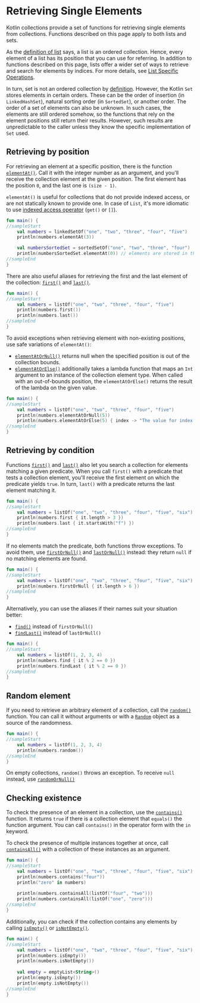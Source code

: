 # Retrieving Single Elements

Kotlin collections provide a set of functions for retrieving single elements from collections.
Functions described on this page apply to both lists and sets.

As the [definition of list](collections-overview.html) says, a list is an ordered collection.
Hence, every element of a list has its position that you can use for referring.
In addition to functions described on this page, lists offer a wider set of ways to retrieve and search for elements by indices.
For more details, see [List Specific Operations](list-operations.html).

In turn, set is not an ordered collection by [definition](collections-overview.html).
However, the Kotlin `Set` stores elements in certain orders.
These can be the order of insertion (in `LinkedHashSet`), natural sorting order (in `SortedSet`), or another order.
The order of a set of elements can also be unknown.
In such cases, the elements are still ordered somehow, so the functions that rely on the element positions still return their results.
However, such results are unpredictable to the caller unless they know the specific implementation of `Set` used.

## Retrieving by position

 For retrieving an element at a specific position, there is the function [`elementAt()`](/api/latest/jvm/stdlib/kotlin.collections/element-at.html).
 Call it with the integer number as an argument, and you'll receive the collection element at the given position.
 The first element has the position `0`, and the last one is `(size - 1)`.
 
 `elementAt()` is useful for collections that do not provide indexed access, or are not statically known to provide one.
  In case of `List`, it's more idiomatic to use [indexed access operator](list-operations.html#retrieving-elements-by-index) (`get()` or `[]`).

<div class="sample" markdown="1" theme="idea" data-min-compiler-version="1.3">

```kotlin
fun main() {
//sampleStart
    val numbers = linkedSetOf("one", "two", "three", "four", "five")
    println(numbers.elementAt(3))    

    val numbersSortedSet = sortedSetOf("one", "two", "three", "four")
    println(numbersSortedSet.elementAt(0)) // elements are stored in the ascending order
//sampleEnd
}
```
</div>

There are also useful aliases for retrieving the first and the last element of the collection: [`first()`](/api/latest/jvm/stdlib/kotlin.collections/first.html) and [`last()`](/api/latest/jvm/stdlib/kotlin.collections/last.html).

<div class="sample" markdown="1" theme="idea" data-min-compiler-version="1.3">

```kotlin
fun main() {
//sampleStart
    val numbers = listOf("one", "two", "three", "four", "five")
    println(numbers.first())    
    println(numbers.last())    
//sampleEnd
}
```
</div>

To avoid exceptions when retrieving element with non-existing positions, use safe variations of `elementAt()`:

* [`elementAtOrNull()`](/api/latest/jvm/stdlib/kotlin.collections/element-at-or-null.html) returns null when the specified position is out of the collection bounds.
* [`elementAtOrElse()`](/api/latest/jvm/stdlib/kotlin.collections/element-at-or-else.html) additionally takes a lambda function that maps an `Int` argument to an instance of the collection element type.
   When called with an out-of-bounds position, the `elementAtOrElse()` returns the result of the lambda on the given value.

<div class="sample" markdown="1" theme="idea" data-min-compiler-version="1.3">

```kotlin
fun main() {
//sampleStart
    val numbers = listOf("one", "two", "three", "four", "five")
    println(numbers.elementAtOrNull(5))
    println(numbers.elementAtOrElse(5) { index -> "The value for index $index is undefined"})
//sampleEnd
}
```
</div>

## Retrieving by condition

Functions [`first()`](/api/latest/jvm/stdlib/kotlin.collections/first.html) and [`last()`](/api/latest/jvm/stdlib/kotlin.collections/last.html) also let you search a collection for elements matching a given predicate.
When you call `first()` with a predicate that tests a collection element, you'll receive the first element on which the predicate yields `true`.
In turn, `last()` with a predicate returns the last element matching it. 

<div class="sample" markdown="1" theme="idea" data-min-compiler-version="1.3">

```kotlin
fun main() {
//sampleStart
    val numbers = listOf("one", "two", "three", "four", "five", "six")
    println(numbers.first { it.length > 3 })
    println(numbers.last { it.startsWith("f") })
//sampleEnd
}
```
</div>

If no elements match the predicate, both functions throw exceptions.
To avoid them, use [`firstOrNull()`](/api/latest/jvm/stdlib/kotlin.collections/first-or-null.html) and [`lastOrNull()`](/api/latest/jvm/stdlib/kotlin.collections/last-or-null.html) instead: they return `null` if no matching elements are found.

<div class="sample" markdown="1" theme="idea" data-min-compiler-version="1.3">

```kotlin
fun main() {
//sampleStart
    val numbers = listOf("one", "two", "three", "four", "five", "six")
    println(numbers.firstOrNull { it.length > 6 })
//sampleEnd
}
```
</div>

Alternatively, you can use the aliases if their names suit your situation better:

* [`find()`](/api/latest/jvm/stdlib/kotlin.collections/find.html) instead of `firstOrNull()`
* [`findLast()`](/api/latest/jvm/stdlib/kotlin.collections/find-last.html) instead of `lastOrNull()`

<div class="sample" markdown="1" theme="idea" data-min-compiler-version="1.3">

```kotlin
fun main() {
//sampleStart
    val numbers = listOf(1, 2, 3, 4)
    println(numbers.find { it % 2 == 0 })
    println(numbers.findLast { it % 2 == 0 })
//sampleEnd
}
```
</div>

## Random element

If you need to retrieve an arbitrary element of a collection, call the [`random()`](/api/latest/jvm/stdlib/kotlin.collections/random.html) function.
You can call it without arguments or with a [`Random`](/api/latest/jvm/stdlib/kotlin.random/-random/index.html) object as a source of the randomness.

<div class="sample" markdown="1" theme="idea" data-min-compiler-version="1.3">

```kotlin
fun main() {
//sampleStart
    val numbers = listOf(1, 2, 3, 4)
    println(numbers.random())
//sampleEnd
}
```
</div>

On empty collections, `random()` throws an exception. To receive `null` instead, use [`randomOrNull()`](/api/latest/jvm/stdlib/kotlin.collections/random-or-null.html)

## Checking existence

To check the presence of an element in a collection, use the [`contains()`](/api/latest/jvm/stdlib/kotlin.collections/contains.html) function.
It returns `true` if there is a collection element that `equals()` the function argument.
You can call `contains()` in the operator form with the `in` keyword.

To check the presence of multiple instances together at once, call [`containsAll()`](/api/latest/jvm/stdlib/kotlin.collections/contains-all.html) with a collection of these instances as an argument.

<div class="sample" markdown="1" theme="idea" data-min-compiler-version="1.3">

```kotlin
fun main() {
//sampleStart
    val numbers = listOf("one", "two", "three", "four", "five", "six")
    println(numbers.contains("four"))
    println("zero" in numbers)
    
    println(numbers.containsAll(listOf("four", "two")))
    println(numbers.containsAll(listOf("one", "zero")))
//sampleEnd
}
```
</div>

Additionally, you can check if the collection contains any elements by calling [`isEmpty()`](/api/latest/jvm/stdlib/kotlin.collections/is-empty.html) or [`isNotEmpty()`](/api/latest/jvm/stdlib/kotlin.collections/is-not-empty.html). 

<div class="sample" markdown="1" theme="idea" data-min-compiler-version="1.3">

```kotlin
fun main() {
//sampleStart
    val numbers = listOf("one", "two", "three", "four", "five", "six")
    println(numbers.isEmpty())
    println(numbers.isNotEmpty())
    
    val empty = emptyList<String>()
    println(empty.isEmpty())
    println(empty.isNotEmpty())
//sampleEnd
}
```
</div>

